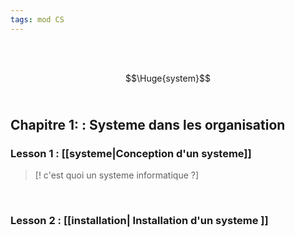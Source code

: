 ```yaml
---
tags: mod CS 
---
```

<br/>
<br/>

$$\Huge{system}$$
<br/>

## **Chapitre 1:** : Systeme dans les organisation

### **Lesson 1 :** [[systeme|Conception d'un systeme]] 
>[! c'est quoi un systeme  informatique ?] 

<br/>
 
### **Lesson 2 :** [[installation| Installation d'un systeme ]] 